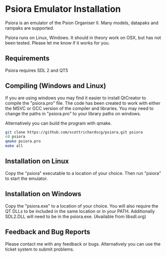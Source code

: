 # Psiora Emulator Installation

Psiora is an emulator of the Psion Organiser II.
Many models, datapaks and rampaks are supported.

Psiora runs on Linux, Windows.
It should in theory work on OSX, but has not been tested.
Please let me know if it works for you.

## Requirements

Psiora requires SDL 2 and QT5

## Compiling (Windows and Linux)

If you are using windows you may find it easier to install QtCreator to compile the "psiora.pro" file.
The code has been created to work with either the MSVC or GCC version of the compiler and libraries.
You may need to change the paths in "psiora.pro" to your library paths on windows.

Alternatively you can build the program with qmake.

```bash
git clone https://github.com/scottrichardscg/psiora.git psiora
cd psiora
qmake psiora.pro
make all
```

## Installation on Linux

Copy the "psiora" executable to a location of your choice.
Then run "psiora" to start the emulator.

## Installation on Windows

Copy the "psiora.exe" to a location of your choice. You will also require the QT DLLs
to be included in the same location or in your PATH.
Additionally SDL2.DLL will need to be in the psiora.exe. (Available from libsdl.org)

## Feedback and Bug Reports

Please contact me with any feedback or bugs. Alternatively you can use the ticket system to submit problems.
